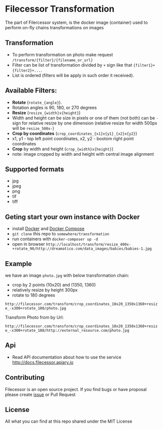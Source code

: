 # Filecessor Transformation
The part of Filercessor system, is the docker image (container) used to perform 
on-fly chains transformations on images

## Transformation

- To perform transformation on photo make request `/transform/{filter}/{filename_or_url}`
- Filter can be list of transformation divided by `+` sign like that `{filter1}+{filter2}+...`. 
- List is ordered (filters will be apply in such order it received).

## Available Filters:

 - **Rotate** (`rotate_{angle}`). 
  - Rotation angles is 90, 180, or 270 degrees
 - **Resize** (`resize_{width}x{height}`)
  - Width and height can be size in pixels or one of them (not both) can be `-` sign for relative resize by one dimension (relative resize for width 500px will be `resize_500x-`)
 - **Crop by coordinates** (`crop_coordinates_{x1}x{y1}_{x2}x{y2}`)
  - x1, y1 - top left point coordinates, x2, y2 - bootom right point coordinates
 - **Crop** by width and height (`crop_{width}x{height}`)
  - note: image cropped by width and height with central image alignment

## Supported formats

- jpg
- jpeg
- png
- tif
- tiff

## Geting start your own instance with Docker

- install [Docker](http://docker.com) and [Docker Compose](https://docs.docker.com/compose/)
- `git clone` this repo to `somewhere/transformation`
- run containers with `docker-composer up -d`
- open in browser `http://localhost/transform/resize_400x-+rotate_90/http://dreamatico.com/data_images/babies/babies-1.jpg`

## Example

we have an image `photo.jpg` with below transformation chain:
- crop by 2 points (10x20) and (1350, 1360)
- relatively resize by height 300px
- rotate to 180 degrees

`http://filecessor.com/transform/crop_coordinates_10x20_1350x1360+resize_-x300+rotate_180/photo.jpg`

Transform Photo from by Url:

`http://filecessor.com/transform/crop_coordinates_10x20_1350x1360+resize_-x300+rotate_180/http://external_resource.com/photo.jpg`

## Api

- Read API documentation about how to use the service http://docs.filecessor.apiary.io

## Contributing

Filecessor is an open source project. If you find bugs or have proposal please create [issue](https://github.com/lazy-ants/filecessor/issues) or Pull Request
    
## License

All what you can find at this repo shared under the MIT License

 
